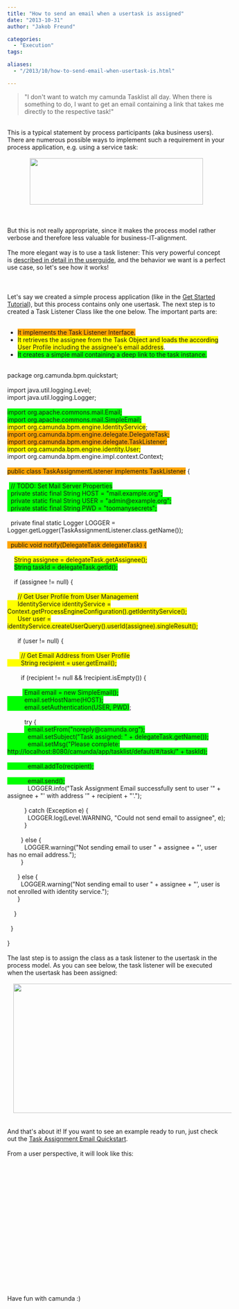 ```yaml
---
title: "How to send an email when a usertask is assigned"
date: "2013-10-31"
author: "Jakob Freund"

categories:
  - "Execution"
tags: 

aliases:
  - "/2013/10/how-to-send-email-when-usertask-is.html"

---
```


<div>
<blockquote class="tr_bq">
"I don't want to watch my camunda Tasklist all day. When there is something to do, I want to get an email containing a link that takes me directly to the respective task!"</blockquote>
<br />
This is a typical statement by process participants (aka business users). There are numerous possible ways to implement such a requirement in your process application, e.g. using a service task:<br />
<br />
<div class="separator" style="clear: both; text-align: center;">
<a href="http://1.bp.blogspot.com/--iV9hw06uTY/UnIBVw1EK5I/AAAAAAAAAFQ/xkJ5FN-l2oY/s1600/verbose.png" imageanchor="1" style="margin-left: 1em; margin-right: 1em;"><img border="0" height="107" src="http://1.bp.blogspot.com/--iV9hw06uTY/UnIBVw1EK5I/AAAAAAAAAFQ/xkJ5FN-l2oY/s400/verbose.png" width="400" /></a></div>
<br />
<div class="separator" style="clear: both; text-align: center;">
</div>
<br />
<br />
But this is not really appropriate, since it makes the process model rather verbose and therefore less valuable for business-IT-alignment.<br />
<br />
The more elegant way is to use a task listener: This very powerful concept is&nbsp;<a href="http://docs.camunda.org/latest/guides/user-guide/#process-engine-delegation-code-task-listener">described in detail in the userguide</a>, and the behavior we want is a perfect use case, so let's see how it works!<br />
<br />
<a name='more'></a><br />
<br />
Let's say we created a simple process application (like in the <a href="http://docs.camunda.org/latest/guides/getting-started-guides/developing-process-applications/">Get Started Tutorial</a>), but this process contains only one usertask. The next step is to created a Task Listener Class like the one below. The important parts are:<br />
<br />
<ul>
<li><span style="background-color: orange;">It implements the Task Listener Interface.</span></li>
<li><span style="background-color: yellow;">It retrieves the assignee from the Task Object and loads the according User Profile including the assignee's email address</span>.</li>
<li><span style="background-color: lime;">It creates a simple mail containing a deep link to the task instance.</span></li>
</ul>
<br />
package org.camunda.bpm.quickstart;<br />
<br />
import java.util.logging.Level;<br />
import java.util.logging.Logger;<br />
<br />
<span style="background-color: lime;">import org.apache.commons.mail.Email;</span><br />
<span style="background-color: lime;">import org.apache.commons.mail.SimpleEmail;</span><br />
<span style="background-color: yellow;">import org.camunda.bpm.engine.IdentityService</span>;<br />
<span style="background-color: orange;">import org.camunda.bpm.engine.delegate.DelegateTask;</span><br />
<span style="background-color: orange;">import org.camunda.bpm.engine.delegate.TaskListener;</span><br />
<span style="background-color: yellow;">import org.camunda.bpm.engine.identity.User;</span><br />
import org.camunda.bpm.engine.impl.context.Context;<br />
<br />
<span style="background-color: orange;">public class TaskAssignmentListener implements TaskListener</span> {<br />
<br />
&nbsp;<span style="background-color: lime;"> // TODO: Set Mail Server Properties</span><br />
<span style="background-color: lime;">&nbsp; private static final String HOST = "mail.example.org";</span><br />
<span style="background-color: lime;">&nbsp; private static final String USER = "admin@example.org";</span><br />
<span style="background-color: lime;">&nbsp; private static final String PWD = "toomanysecrets";</span><br />
<br />
&nbsp; private final static Logger LOGGER = Logger.getLogger(TaskAssignmentListener.class.getName());<br />
<br />
<span style="background-color: orange;">&nbsp; public void notify(DelegateTask delegateTask) {</span><br />
<br />
&nbsp; &nbsp; <span style="background-color: yellow;">String assignee = delegateTask.getAssignee();</span><br />
&nbsp; &nbsp; <span style="background-color: lime;">String taskId = delegateTask.getId();</span><br />
<br />
&nbsp; &nbsp; if (assignee != null) {<br />
&nbsp; &nbsp; <br />
&nbsp; &nbsp; &nbsp; <span style="background-color: yellow;">// Get User Profile from User Management</span><br />
<span style="background-color: yellow;">&nbsp; &nbsp; &nbsp; IdentityService identityService = Context.getProcessEngineConfiguration().getIdentityService();</span><br />
<span style="background-color: yellow;">&nbsp; &nbsp; &nbsp; User user = identityService.createUserQuery().userId(assignee).singleResult();</span><br />
<br />
&nbsp; &nbsp; &nbsp; if (user != null) {<br />
&nbsp; &nbsp; &nbsp; <br />
&nbsp; &nbsp; &nbsp; &nbsp;<span style="background-color: yellow;"> // Get Email Address from User Profile</span><br />
<span style="background-color: yellow;">&nbsp; &nbsp; &nbsp; &nbsp; String recipient = user.getEmail();</span><br />
&nbsp; &nbsp; &nbsp; <br />
&nbsp; &nbsp; &nbsp; &nbsp; if (recipient != null &amp;&amp; !recipient.isEmpty()) {<br />
<br />
&nbsp; &nbsp; &nbsp; &nbsp; &nbsp;<span style="background-color: lime;"> Email email = new SimpleEmail();</span><br />
<span style="background-color: lime;">&nbsp; &nbsp; &nbsp; &nbsp; &nbsp; email.setHostName(HOST);</span><br />
<span style="background-color: lime;">&nbsp; &nbsp; &nbsp; &nbsp; &nbsp; email.setAuthentication(USER, PWD)</span>;<br />
<br />
&nbsp; &nbsp; &nbsp; &nbsp; &nbsp; try {<br />
&nbsp; &nbsp; &nbsp; &nbsp; &nbsp; <span style="background-color: lime;">&nbsp; email.setFrom("noreply@camunda.org");</span><br />
<span style="background-color: lime;">&nbsp; &nbsp; &nbsp; &nbsp; &nbsp; &nbsp; email.setSubject("Task assigned: " + delegateTask.getName());</span><br />
<span style="background-color: lime;">&nbsp; &nbsp; &nbsp; &nbsp; &nbsp; &nbsp; email.setMsg("Please complete: http://localhost:8080/camunda/app/tasklist/default/#/task/" + taskId);</span><br />
<span style="background-color: lime;"><br /></span>
<span style="background-color: lime;">&nbsp; &nbsp; &nbsp; &nbsp; &nbsp; &nbsp; email.addTo(recipient);</span><br />
<span style="background-color: lime;"><br /></span>
<span style="background-color: lime;">&nbsp; &nbsp; &nbsp; &nbsp; &nbsp; &nbsp; email.send();</span><br />
&nbsp; &nbsp; &nbsp; &nbsp; &nbsp; &nbsp; LOGGER.info("Task Assignment Email successfully sent to user '" + assignee + "' with address '" + recipient + "'."); &nbsp; &nbsp; &nbsp; &nbsp; &nbsp; <br />
<br />
&nbsp; &nbsp; &nbsp; &nbsp; &nbsp; } catch (Exception e) {<br />
&nbsp; &nbsp; &nbsp; &nbsp; &nbsp; &nbsp; LOGGER.log(Level.WARNING, "Could not send email to assignee", e);<br />
&nbsp; &nbsp; &nbsp; &nbsp; &nbsp; }<br />
<br />
&nbsp; &nbsp; &nbsp; &nbsp; } else {<br />
&nbsp; &nbsp; &nbsp; &nbsp; &nbsp; LOGGER.warning("Not sending email to user " + assignee + "', user has no email address.");<br />
&nbsp; &nbsp; &nbsp; &nbsp; }<br />
<br />
&nbsp; &nbsp; &nbsp; } else {<br />
&nbsp; &nbsp; &nbsp; &nbsp; LOGGER.warning("Not sending email to user " + assignee + "', user is not enrolled with identity service.");<br />
&nbsp; &nbsp; &nbsp; }<br />
<br />
&nbsp; &nbsp; }<br />
<br />
&nbsp; }<br />
<br />
}<br />
<br />
The last step is to assign the class as a task listener to the usertask in the process model. As you can see below, the task listener will be executed when the usertask has been assigned:<br />
<br />
<div class="separator" style="clear: both; text-align: center;">
<a href="http://1.bp.blogspot.com/-GqrPGJm8PfY/UnIBcp-3X3I/AAAAAAAAAFc/x6HULzEyitg/s1600/listener.png" imageanchor="1" style="margin-left: 1em; margin-right: 1em;"><img border="0" height="298" src="http://1.bp.blogspot.com/-GqrPGJm8PfY/UnIBcp-3X3I/AAAAAAAAAFc/x6HULzEyitg/s640/listener.png" width="640" /></a></div>
<br />
<br />
And that's about it! If you want to see an example ready to run, just check out the <a href="https://github.com/camunda/camunda-quickstarts/tree/master/usertask/task-assignment-email">Task Assignment Email Quickstart</a>.<br />
<br />
From a user perspective, it will look like this:<br />
<div class="separator" style="clear: both; text-align: center;">
<br /></div>
<br />
<object class="BLOGGER-youtube-video" classid="clsid:D27CDB6E-AE6D-11cf-96B8-444553540000" codebase="http://download.macromedia.com/pub/shockwave/cabs/flash/swflash.cab#version=6,0,40,0" data-thumbnail-src="http://i1.ytimg.com/vi/XLEb3R2Nm5k/0.jpg" height="266" width="320"><param name="movie" value="http://www.youtube.com/v/XLEb3R2Nm5k?version=3&f=user_uploads&c=google-webdrive-0&app=youtube_gdata" /><param name="bgcolor" value="#FFFFFF" /><param name="allowFullScreen" value="true" /><embed width="320" height="266"  src="http://www.youtube.com/v/XLEb3R2Nm5k?version=3&f=user_uploads&c=google-webdrive-0&app=youtube_gdata" type="application/x-shockwave-flash" allowfullscreen="true"></embed></object><br />
<br />
Have fun with camunda :)<br />
<br />
</div>